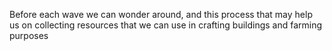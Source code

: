 Before each wave we can wonder around, and this process that may help us on collecting resources that we can use in crafting buildings and farming purposes